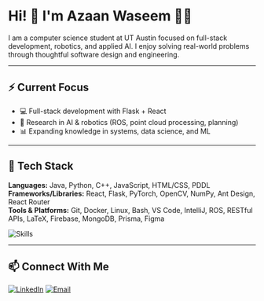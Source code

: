 # Hi! 👋 I'm Azaan Waseem 👨‍💻

I am a computer science student at UT Austin focused on full-stack development, robotics, and applied AI. I enjoy solving real-world problems through thoughtful software design and engineering.

---

## ⚡ Current Focus
- 💻 Full-stack development with Flask + React
- 🤖 Research in AI & robotics (ROS, point cloud processing, planning)
- 📊 Expanding knowledge in systems, data science, and ML

---

## 🧰 Tech Stack

**Languages:** Java, Python, C++, JavaScript, HTML/CSS, PDDL  
**Frameworks/Libraries:** React, Flask, PyTorch, OpenCV, NumPy, Ant Design, React Router  
**Tools & Platforms:** Git, Docker, Linux, Bash, VS Code, IntelliJ, ROS, RESTful APIs, LaTeX, Firebase, MongoDB, Prisma, Figma

![Skills](https://skillicons.dev/icons?i=java,py,cpp,js,html,css,react,flask,opencv,pytorch,docker,git,linux,vscode,figma,firebase,mongodb)

---

## 📫 Connect With Me

[![LinkedIn](https://img.shields.io/badge/-LinkedIn-blue?style=flat-square&logo=linkedin&logoColor=white)](https://linkedin.com/in/azaanwaseem)
[![Email](https://img.shields.io/badge/-Email-red?style=flat-square&logo=gmail&logoColor=white)](mailto:azaanwaseem06@gmail.com)


<!--
**AzaanWaseem/AzaanWaseem** is a ✨ _special_ ✨ repository because its `README.md` (this file) appears on your GitHub profile.

Here are some ideas to get you started:

- 🔭 I’m currently working on ...
- 🌱 I’m currently learning ...
- 👯 I’m looking to collaborate on ...
- 🤔 I’m looking for help with ...
- 💬 Ask me about ...
- 📫 How to reach me: ...
- 😄 Pronouns: ...
- ⚡ Fun fact: ...
-->
